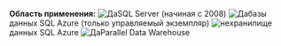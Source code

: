 <Token>**Область применения:** ![Да](media/yes.png)SQL Server (начиная с 2008) ![Да](media/yes.png)базы данных SQL Azure (только управляемый экземпляр) ![не](media/no.png)хранилище данных SQL Azure ![ Да](media/yes.png)Parallel Data Warehouse </Token>